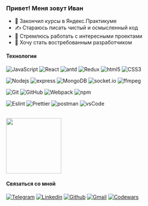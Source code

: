 <h3 align="left">Привет! Меня зовут Иван</h3>

- 🔭 Закончил курсы в Яндекс.Практикуме
- ✍️ Стараюсь писать чистый и осмысленный код
- 🚀 Стремлюсь работать с интересными проектами
- 🌱 Хочу стать востребованным разработчиком

<h4>Технологии</h4>

![JavaScript](https://img.shields.io/badge/-JavaScript-ffe303?style=flat-square&logo=javascript&logoColor=000)
![React](https://img.shields.io/badge/-React-45b8d8?style=flat-square&logo=React&logoColor=fff)
![antd](https://img.shields.io/badge/-Ant_Design-0170fe?style=flat-square&logo=antdesign&logoColor=fff)
![Redux](https://img.shields.io/badge/-Redux-764ABC?style=flat-square&logo=Redux&logoColor=fff)
![html5](https://img.shields.io/badge/-HTML5-E34F26?style=flat-square&logo=html5&logoColor=fff)
![CSS3](https://img.shields.io/badge/-CSS3-1572B6?style=flat-square&logo=css3&logoColor=fff)

![Nodejs](https://img.shields.io/badge/-Node.js-43853d?style=flat-square&logo=Node.js&logoColor=fff)
![express](https://img.shields.io/badge/-Express.js-181717?style=flat-square&logo=express&logoColor=fff)
![MongoDB](https://img.shields.io/badge/-MongoDB-13aa52?style=flat-square&logo=mongodb&logoColor=fff)
![socket.io](https://img.shields.io/badge/-Socket.IO-e7e7e7?style=flat-square&logo=socket.io&logoColor=000)
![ffmpeg](https://img.shields.io/badge/-FFmpeg-6bb120?style=flat-square&logo=ffmpeg&logoColor=fff)

![Git](https://img.shields.io/badge/-Git-F05032?style=flat-square&logo=Git&logoColor=fff)
![GitHub](https://img.shields.io/badge/-GitHub-181717?style=flat-square&logo=github&logoColor=fff)
![Webpack](https://img.shields.io/badge/-Webpack-8DD6F9?style=flat-square&logo=Webpack&logoColor=fff)
![npm](https://img.shields.io/badge/-NPM-CB3837?style=flat-square&logo=npm&logoColor=fff)

![Eslint](https://img.shields.io/badge/-Eslint-f99c00?style=flat-square&logo=Eslint&logoColor=fff)
![Prettier](https://img.shields.io/badge/-Prettier-F7B93E?style=flat-square&logo=Prettier&logoColor=fff)
![postman](https://img.shields.io/badge/-Postman-ff6c37?style=flat-square&logo=postman&logoColor=fff)
![vsCode](https://img.shields.io/badge/-VS_Code-007acc?style=flat-square&logo=visualstudiocode&logoColor=fff)


</br>
<a href="https://github-readme-stats.vercel.app/api?username=Imjogan">
  <img height="150" align="center" src="https://github-readme-stats.vercel.app/api?username=Imjogan&show_icons=true&hide=issues&custom_title=Cтатистика" />
</a>

<h4>Связаться со мной</h4>

[![Telegram](https://img.shields.io/badge/-@Mjogan-e7e7e7?style=for-the-badge&logo=telegram&logoColor=ffffff)](https://t.me/Mjogan)
[![Linkedin](https://img.shields.io/badge/-linkedin-0077b5?style=for-the-badge&logo=linkedin&logoColor=ffffff)](https://linkedin.com/in/mjogan/)
[![Github](https://img.shields.io/badge/-github-24292e?style=for-the-badge&logo=github&logoColor=ffffff)](https://github.com/Imjogan)
[![Gmail](https://img.shields.io/badge/-i.mjogan@gmail.com-c14438?style=for-the-badge&logo=Gmail&logoColor=ffffff)](mailto:i.mjogan@gmail.com)
[![Codewars](https://img.shields.io/badge/-codewars-000?style=for-the-badge&logo=codewars&logoColor=ffffff)](https://codewars.com/users/Mjogan)
